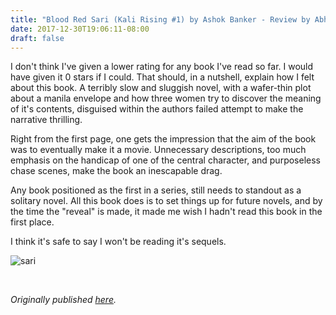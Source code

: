```yaml
---
title: "Blood Red Sari (Kali Rising #1) by Ashok Banker - Review by Abhishek Desikan"
date: 2017-12-30T19:06:11-08:00
draft: false
---
```


I don't think I've given a lower rating for any book I've read so far. I would have given it 0 stars if I could. That should, in a nutshell, explain how I felt about this book. A terribly slow and sluggish novel, with a wafer-thin plot about a manila envelope and how three women try to discover the meaning of it's contents, disguised within the authors failed attempt to make the narrative thrilling.

Right from the first page, one gets the impression that the aim of the book was to eventually make it a movie. Unnecessary descriptions, too much emphasis on the handicap of one of the central character, and purposeless chase scenes, make the book an inescapable drag.

Any book positioned as the first in a series, still needs to standout as a solitary novel. All this book does is to set things up for future novels, and by the time the "reveal" is made, it made me wish I hadn't read this book in the first place.

I think it's safe to say I won't be reading it's sequels.


![sari](/sari.jpg)

&nbsp;&nbsp;

*Originally published [here](https://www.goodreads.com/review/show/2233208589).*